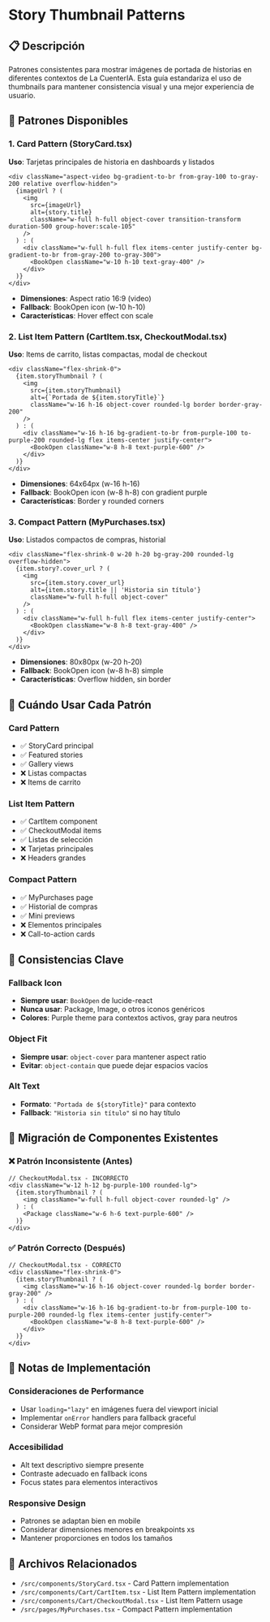 # Story Thumbnail Patterns

## 📋 Descripción
Patrones consistentes para mostrar imágenes de portada de historias en diferentes contextos de La CuenterIA. Esta guía estandariza el uso de thumbnails para mantener consistencia visual y una mejor experiencia de usuario.

## 🎨 Patrones Disponibles

### 1. Card Pattern (StoryCard.tsx)
**Uso**: Tarjetas principales de historia en dashboards y listados
```tsx
<div className="aspect-video bg-gradient-to-br from-gray-100 to-gray-200 relative overflow-hidden">
  {imageUrl ? (
    <img 
      src={imageUrl} 
      alt={story.title} 
      className="w-full h-full object-cover transition-transform duration-500 group-hover:scale-105"
    />
  ) : (
    <div className="w-full h-full flex items-center justify-center bg-gradient-to-br from-gray-200 to-gray-300">
      <BookOpen className="w-10 h-10 text-gray-400" />
    </div>
  )}
</div>
```
- **Dimensiones**: Aspect ratio 16:9 (video)
- **Fallback**: BookOpen icon (w-10 h-10)
- **Características**: Hover effect con scale

### 2. List Item Pattern (CartItem.tsx, CheckoutModal.tsx)
**Uso**: Items de carrito, listas compactas, modal de checkout
```tsx
<div className="flex-shrink-0">
  {item.storyThumbnail ? (
    <img
      src={item.storyThumbnail}
      alt={`Portada de ${item.storyTitle}`}
      className="w-16 h-16 object-cover rounded-lg border border-gray-200"
    />
  ) : (
    <div className="w-16 h-16 bg-gradient-to-br from-purple-100 to-purple-200 rounded-lg flex items-center justify-center">
      <BookOpen className="w-8 h-8 text-purple-600" />
    </div>
  )}
</div>
```
- **Dimensiones**: 64x64px (w-16 h-16)
- **Fallback**: BookOpen icon (w-8 h-8) con gradient purple
- **Características**: Border y rounded corners

### 3. Compact Pattern (MyPurchases.tsx)
**Uso**: Listados compactos de compras, historial
```tsx
<div className="flex-shrink-0 w-20 h-20 bg-gray-200 rounded-lg overflow-hidden">
  {item.story?.cover_url ? (
    <img
      src={item.story.cover_url}
      alt={item.story.title || 'Historia sin título'}
      className="w-full h-full object-cover"
    />
  ) : (
    <div className="w-full h-full flex items-center justify-center">
      <BookOpen className="w-8 h-8 text-gray-400" />
    </div>
  )}
</div>
```
- **Dimensiones**: 80x80px (w-20 h-20)
- **Fallback**: BookOpen icon (w-8 h-8) simple
- **Características**: Overflow hidden, sin border

## 🔧 Cuándo Usar Cada Patrón

### Card Pattern
- ✅ StoryCard principal
- ✅ Featured stories
- ✅ Gallery views
- ❌ Listas compactas
- ❌ Items de carrito

### List Item Pattern 
- ✅ CartItem component
- ✅ CheckoutModal items
- ✅ Listas de selección
- ❌ Tarjetas principales
- ❌ Headers grandes

### Compact Pattern
- ✅ MyPurchases page
- ✅ Historial de compras
- ✅ Mini previews
- ❌ Elementos principales
- ❌ Call-to-action cards

## 🎯 Consistencias Clave

### Fallback Icon
- **Siempre usar**: `BookOpen` de lucide-react
- **Nunca usar**: Package, Image, o otros iconos genéricos
- **Colores**: Purple theme para contextos activos, gray para neutros

### Object Fit
- **Siempre usar**: `object-cover` para mantener aspect ratio
- **Evitar**: `object-contain` que puede dejar espacios vacíos

### Alt Text
- **Formato**: `"Portada de ${storyTitle}"` para contexto
- **Fallback**: `"Historia sin título"` si no hay título

## 🔄 Migración de Componentes Existentes

### ❌ Patrón Inconsistente (Antes)
```tsx
// CheckoutModal.tsx - INCORRECTO
<div className="w-12 h-12 bg-purple-100 rounded-lg">
  {item.storyThumbnail ? (
    <img className="w-full h-full object-cover rounded-lg" />
  ) : (
    <Package className="w-6 h-6 text-purple-600" />
  )}
</div>
```

### ✅ Patrón Correcto (Después)
```tsx
// CheckoutModal.tsx - CORRECTO
<div className="flex-shrink-0">
  {item.storyThumbnail ? (
    <img className="w-16 h-16 object-cover rounded-lg border border-gray-200" />
  ) : (
    <div className="w-16 h-16 bg-gradient-to-br from-purple-100 to-purple-200 rounded-lg flex items-center justify-center">
      <BookOpen className="w-8 h-8 text-purple-600" />
    </div>
  )}
</div>
```

## 📝 Notas de Implementación

### Consideraciones de Performance
- Usar `loading="lazy"` en imágenes fuera del viewport inicial
- Implementar `onError` handlers para fallback graceful
- Considerar WebP format para mejor compresión

### Accesibilidad
- Alt text descriptivo siempre presente
- Contraste adecuado en fallback icons
- Focus states para elementos interactivos

### Responsive Design
- Patrones se adaptan bien en mobile
- Considerar dimensiones menores en breakpoints xs
- Mantener proporciones en todos los tamaños

## 🔗 Archivos Relacionados
- `/src/components/StoryCard.tsx` - Card Pattern implementation
- `/src/components/Cart/CartItem.tsx` - List Item Pattern implementation  
- `/src/components/Cart/CheckoutModal.tsx` - List Item Pattern usage
- `/src/pages/MyPurchases.tsx` - Compact Pattern implementation
